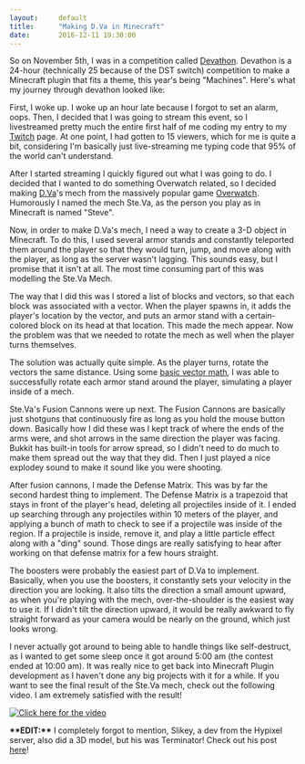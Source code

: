 ```yaml
---
layout:     default
title:      "Making D.Va in Minecraft"
date:       2016-12-11 19:30:00
---
```

So on November 5th, I was in a competition called [Devathon][devathon].
Devathon is a 24-hour (technically 25 because of the DST switch) competition to make a
Minecraft plugin that fits a theme, this year's being "Machines".
Here's what my journey through devathon looked like:

First, I woke up. I woke up an hour late because I forgot to set an alarm, oops. Then, I decided
that I was going to stream this event, so I livestreamed pretty much the entire first half of
me coding my entry to my [Twitch][twitch] page. At one point, I had gotten to 15 viewers, which for me
is quite a bit, considering I'm basically just live-streaming me typing code that 95% of the world can't understand.

After I started streaming I quickly figured out what I was going to do. I decided that I wanted to
do something Overwatch related, so I decided making [D.Va](https://www.youtube.com/watch?v=jN3TISLTVyc)'s
mech from the massively popular game [Overwatch][overwatch]. Humorously I named the mech Ste.Va,
as the person you play as in Minecraft is named "Steve".

Now, in order to make D.Va's mech, I need a way to create a 3-D object in Minecraft. To do this,
I used several armor stands and constantly teleported them around the player so that they would
turn, jump, and move along with the player, as long as the server wasn't lagging. This sounds
easy, but I promise that it isn't at all. The most time consuming part of this was modelling the
Ste.Va Mech.

The way that I did this was I stored a list of blocks and vectors, so that each block was associated with
a vector. When the player spawns in, it adds the player's location by the vector, and puts an armor stand
with a certain-colored block on its head at that location. This made the mech appear.
Now the problem was that we needed to rotate the mech as well when the player turns themselves.

The solution was actually quite simple. As the player turns, rotate the vectors the same distance.
Using some [basic vector math][vector-math], I was able to successfully rotate each
armor stand around the player, simulating a player inside of a mech.

Ste.Va's Fusion Cannons were up next. The Fusion Cannons are basically just shotguns that continuously fire
as long as you hold the mouse button down. Basically how I did these was I kept track of where the ends of
the arms were, and shot arrows in the same direction the player was facing. Bukkit has built-in tools
for arrow spread, so I didn't need to do much to make them spread out the way that they did. Then I just
played a nice explodey sound to make it sound like you were shooting.

After fusion cannons, I made the Defense Matrix. This was by far the second hardest thing to implement.
The Defense Matrix is a trapezoid that stays in front of the player's head, deleting all projectiles inside
of it. I ended up searching through any projectiles within 10 meters of the player, and applying a bunch of math
to check to see if a projectile was inside of the region. If a projectile is inside, remove it, and play a little
particle effect along with a "ding" sound. Those dings are really satisfying to hear after working on that
defense matrix for a few hours straight.

The boosters were probably the easiest part of D.Va to implement. Basically, when you use the boosters,
it constantly sets your velocity in the direction you are looking. It also tilts the direction a small amount
upward, as when you're playing with the mech, over-the-shoulder is the easiest way to use it. If I didn't tilt
the direction upward, it would be really awkward to fly straight forward as your camera would be nearly on the ground,
which just looks wrong.

I never actually got around to being able to handle things like self-destruct, as I wanted to get some sleep once it
got around 5:00 am (the contest ended at 10:00 am). It was really nice to get back into Minecraft Plugin development
as I haven't done any big projects with it for a while. If you want to see the final result of the Ste.Va mech, check out
the following video. I am extremely satisfied with the result!

[![Click here for the video](https://img.youtube.com/vi/bdc7jfcQnwQ/0.jpg)](https://www.youtube.com/watch?v=bdc7jfcQnwQ)

**\*\*EDIT:\*\*** I completely forgot to mention, Slikey, a dev from the Hypixel server,
also did a 3D model, but his was Terminator! Check out his post [here][slikey-post]!

[devathon]: https://devathon.org
[twitch]: https://twitch.tv/deanveloper
[overwatch]: https://playoverwatch.com
[vector-math]: https://www.siggraph.org/education/materials/HyperGraph/modeling/mod_tran/3drota.htm
[steva]: https://www.youtube.com/watch?v=bdc7jfcQnwQ
[slikey-post]: https://blog.devathon.org/devathon-2016-summary-41552c9443bc#.vamgkr3rm
